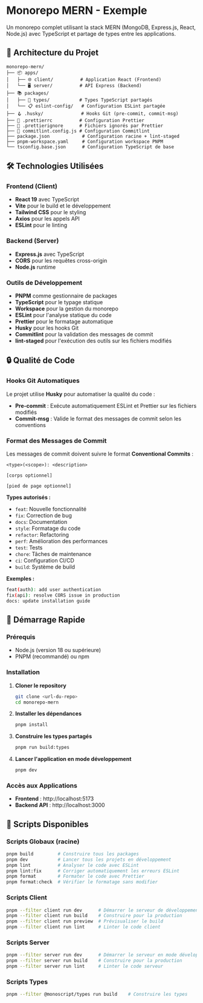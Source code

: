 # Monorepo MERN - Exemple

Un monorepo complet utilisant la stack MERN (MongoDB, Express.js, React, Node.js) avec TypeScript et partage de types entre les applications.

## 📁 Architecture du Projet

```
monorepo-mern/
├── 📦 apps/
│   ├── 🌐 client/          # Application React (Frontend)
│   └── 🖥️ server/          # API Express (Backend)
├── 📚 packages/
│   ├── 🔧 types/           # Types TypeScript partagés
│   └── 📋 eslint-config/   # Configuration ESLint partagée
├── 🪝 .husky/              # Hooks Git (pre-commit, commit-msg)
├── 📝 .prettierrc          # Configuration Prettier
├── 📝 .prettierignore      # Fichiers ignorés par Prettier
├── 📝 commitlint.config.js # Configuration Commitlint
├── package.json            # Configuration racine + lint-staged
├── pnpm-workspace.yaml     # Configuration workspace PNPM
└── tsconfig.base.json      # Configuration TypeScript de base
```

## 🛠️ Technologies Utilisées

### Frontend (Client)

- **React 19** avec TypeScript
- **Vite** pour le build et le développement
- **Tailwind CSS** pour le styling
- **Axios** pour les appels API
- **ESLint** pour le linting

### Backend (Server)

- **Express.js** avec TypeScript
- **CORS** pour les requêtes cross-origin
- **Node.js** runtime

### Outils de Développement

- **PNPM** comme gestionnaire de packages
- **TypeScript** pour le typage statique
- **Workspace** pour la gestion du monorepo
- **ESLint** pour l'analyse statique du code
- **Prettier** pour le formatage automatique
- **Husky** pour les hooks Git
- **Commitlint** pour la validation des messages de commit
- **lint-staged** pour l'exécution des outils sur les fichiers modifiés

## 🔒 Qualité de Code

### Hooks Git Automatiques

Le projet utilise **Husky** pour automatiser la qualité du code :

- **Pre-commit** : Exécute automatiquement ESLint et Prettier sur les fichiers modifiés
- **Commit-msg** : Valide le format des messages de commit selon les conventions

### Format des Messages de Commit

Les messages de commit doivent suivre le format **Conventional Commits** :

```
<type>(<scope>): <description>

[corps optionnel]

[pied de page optionnel]
```

**Types autorisés :**

- `feat`: Nouvelle fonctionnalité
- `fix`: Correction de bug
- `docs`: Documentation
- `style`: Formatage du code
- `refactor`: Refactoring
- `perf`: Amélioration des performances
- `test`: Tests
- `chore`: Tâches de maintenance
- `ci`: Configuration CI/CD
- `build`: Système de build

**Exemples :**

```bash
feat(auth): add user authentication
fix(api): resolve CORS issue in production
docs: update installation guide
```

## 🚀 Démarrage Rapide

### Prérequis

- Node.js (version 18 ou supérieure)
- PNPM (recommandé) ou npm

### Installation

1. **Cloner le repository**

   ```bash
   git clone <url-du-repo>
   cd monorepo-mern
   ```

2. **Installer les dépendances**

   ```bash
   pnpm install
   ```

3. **Construire les types partagés**

   ```bash
   pnpm run build:types
   ```

4. **Lancer l'application en mode développement**

   ```bash
   pnpm dev
   ```

### Accès aux Applications

- **Frontend** : http://localhost:5173
- **Backend API** : http://localhost:3000

## 📖 Scripts Disponibles

### Scripts Globaux (racine)

```bash
pnpm build         # Construire tous les packages
pnpm dev           # Lancer tous les projets en développement
pnpm lint          # Analyser le code avec ESLint
pnpm lint:fix      # Corriger automatiquement les erreurs ESLint
pnpm format        # Formater le code avec Prettier
pnpm format:check  # Vérifier le formatage sans modifier
```

### Scripts Client

```bash
pnpm --filter client run dev      # Démarrer le serveur de développement
pnpm --filter client run build    # Construire pour la production
pnpm --filter client run preview  # Prévisualiser le build
pnpm --filter client run lint     # Linter le code client
```

### Scripts Server

```bash
pnpm --filter server run dev      # Démarrer le serveur en mode développement
pnpm --filter server run build    # Construire pour la production
pnpm --filter server run lint     # Linter le code serveur
```

### Scripts Types

```bash
pnpm --filter @monoscript/types run build    # Construire les types
```
